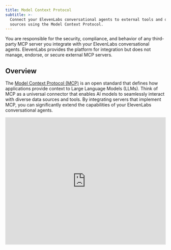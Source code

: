 ```yaml
---
title: Model Context Protocol
subtitle: >-
  Connect your ElevenLabs conversational agents to external tools and data
  sources using the Model Context Protocol.
---
```


<Error title="User Responsibility">
  You are responsible for the security, compliance, and behavior of any third-party MCP server you
  integrate with your ElevenLabs conversational agents. ElevenLabs provides the platform for
  integration but does not manage, endorse, or secure external MCP servers.
</Error>

## Overview

The [Model Context Protocol (MCP)](https://modelcontextprotocol.io/) is an open standard that defines how applications provide context to Large Language Models (LLMs). Think of MCP as a universal connector that enables AI models to seamlessly interact with diverse data sources and tools. By integrating servers that implement MCP, you can significantly extend the capabilities of your ElevenLabs conversational agents.

<Frame background="subtle">
  <iframe
    width="100%"
    height="400"
    src="https://www.youtube.com/embed/7WLfKp7FpD8"
    title="ElevenLabs Model Context Protocol integration"
    frameBorder="0"
    allow="accelerometer; autoplay; clipboard-write; encrypted-media; gyroscope; picture-in-picture"
    allowFullScreen
  />
</Frame>

<Note>
  MCP support is not currently available for users on Zero Retention Mode or those requiring HIPAA
  compliance.
</Note>

ElevenLabs allows you to connect your conversational agents to external MCP servers. This enables your agents to:

- Access and process information from various data sources via the MCP server
- Utilize specialized tools and functionalities exposed by the MCP server
- Create more dynamic, knowledgeable, and interactive conversational experiences

## Getting started

<Note>
  ElevenLabs supports both SSE (Server-Sent Events) and HTTP streamable transport MCP servers.
</Note>

1. Retrieve the URL of your MCP server. In this example, we'll use [Zapier MCP](https://zapier.com/mcp), which lets you connect Conversational AI to hundreds of tools and services.

2. Navigate to the [MCP server integrations dashboard](https://elevenlabs.io/app/conversational-ai/integrations) and click "Add Custom MCP Server".

   <Frame background="subtle">
     ![Creating your first MCP server](file:a4757a5e-07da-446f-bfa3-ce58ae3460dd)
   </Frame>

3. Configure the MCP server with the following details:

   - **Name**: The name of the MCP server (e.g., "Zapier MCP Server")
   - **Description**: A description of what the MCP server can do (e.g., "An MCP server with access to Zapier's tools and services")
   - **Server URL**: The URL of the MCP server. In some cases this contains a secret key, treat it like a password and store it securely as a workspace secret.
   - **Secret Token (Optional)**: If the MCP server requires a secret token (Authorization header), enter it here.
   - **HTTP Headers (Optional)**: If the MCP server requires additional HTTP headers, enter them here.

4. Click "Add Integration" to save the integration and test the connection to list available tools.

   <Frame background="subtle">
     ![Zapier example tools](file:05039934-dc77-4544-bff3-70becebbb2bf)
   </Frame>

5. The MCP server is now available to add to your agents. MCP support is available for both public and private agents.

   <Frame background="subtle">
     ![Adding the MCP server to an agent](file:fe910274-e661-4e00-8341-a29e9594cb6a)
   </Frame>

## Tool approval modes

ElevenLabs provides flexible approval controls to manage how agents request permission to use tools from MCP servers. You can configure approval settings at both the MCP server level and individual tool level for maximum security control.

<Frame background="subtle">
  ![Tool approval mode settings](file:15789d44-3c2f-4c29-9634-e4eaf11f9433)
</Frame>

### Available approval modes

- **Always Ask (Recommended)**: Maximum security. The agent will request your permission before each tool use.
- **Fine-Grained Tool Approval**: Disable and pre-select tools which can run automatically and those requiring approval.
- **No Approval**: The assistant can use any tool without approval.

### Fine-grained tool control

The Fine-Grained Tool Approval mode allows you to configure individual tools with different approval requirements, giving you precise control over which tools can run automatically and which require explicit permission.

<Frame background="subtle">
  ![Fine-grained tool approval
  settings](file:f23cfbf4-bdf0-4109-b00d-e1238a918de2)
</Frame>

For each tool, you can set:

- **Auto-approved**: Tool runs automatically without requiring permission
- **Requires approval**: Tool requires explicit permission before execution
- **Disabled**: Tool is completely disabled and cannot be used

<Tip>
  Use Fine-Grained Tool Approval to allow low-risk read-only tools to run automatically while
  requiring approval for tools that modify data or perform sensitive operations.
</Tip>

## Key considerations for ElevenLabs integration

- **External servers**: You are responsible for selecting the external MCP servers you wish to integrate. ElevenLabs provides the means to connect to them.
- **Supported features**: ElevenLabs supports MCP servers that communicate over SSE (Server-Sent Events) and HTTP streamable transports for real-time interactions.
- **Dynamic tools**: The tools and capabilities available from an integrated MCP server are defined by that external server and can change if the server's configuration is updated.

## Security and disclaimer

Integrating external MCP servers can expose your agents and data to third-party services. It is crucial to understand the security implications.

<Warning title="Important Disclaimer">
  By enabling MCP server integrations, you acknowledge that this may involve data sharing with
  third-party services not controlled by ElevenLabs. This could incur additional security risks.
  Please ensure you fully understand the implications, vet the security of any MCP server you
  integrate, and review our [MCP Integration Security
  Guidelines](/docs/conversational-ai/customization/mcp/security) before proceeding.
</Warning>

Refer to our [MCP Integration Security Guidelines](/docs/conversational-ai/customization/mcp/security) for detailed best practices.

## Finding or building MCP servers

- Utilize publicly available MCP servers from trusted providers
- Develop your own MCP server to expose your proprietary data or tools
- Explore the Model Context Protocol community and resources for examples and server implementations

### Resources

- [Anthropic's MCP server examples](https://docs.anthropic.com/en/docs/agents-and-tools/remote-mcp-servers#remote-mcp-server-examples) - A list of example servers by Anthropic
- [Awesome Remote MCP Servers](https://github.com/jaw9c/awesome-remote-mcp-servers) - A curated, open-source list of remote MCP servers
- [Remote MCP Server Directory](https://remote-mcp.com/) - A searchable list of Remote MCP servers


---
title: MCP integration security
subtitle: >-
  Tips for securely integrating third-party Model Context Protocol servers with
  your ElevenLabs conversational agents.
---

<Error title="User Responsibility">
  You are responsible for the security, compliance, and behavior of any third-party MCP server you
  integrate with your ElevenLabs conversational agents. ElevenLabs provides the platform for
  integration but does not manage, endorse, or secure external MCP servers.
</Error>

## Overview

Integrating external servers via the Model Context Protocol (MCP) can greatly enhance your ElevenLabs conversational agents. However, this also means connecting to systems outside of ElevenLabs' direct control, which introduces important security considerations. As a user, you are responsible for the security and trustworthiness of any third-party MCP server you choose to integrate.

This guide outlines key security practices to consider when using MCP server integrations within ElevenLabs.

## Tool approval controls

ElevenLabs provides built-in security controls through tool approval modes that help you manage the security risks associated with MCP tool usage. These controls allow you to balance functionality with security based on your specific needs.

<Frame background="subtle">
  ![Tool approval mode settings](file:15789d44-3c2f-4c29-9634-e4eaf11f9433)
</Frame>

### Approval mode options

- **Always Ask (Recommended)**: Provides maximum security by requiring explicit approval for every tool execution. This mode ensures you maintain full control over all MCP tool usage.
- **Fine-Grained Tool Approval**: Allows you to configure approval requirements on a per-tool basis, enabling automatic execution of trusted tools while requiring approval for sensitive operations.
- **No Approval**: Permits unrestricted tool usage without approval prompts. Only use this mode with thoroughly vetted and highly trusted MCP servers.

### Fine-grained security controls

Fine-Grained Tool Approval mode provides the most flexible security configuration, allowing you to classify each tool based on its risk profile:

<Frame background="subtle">
  ![Fine-grained tool approval
  settings](file:f23cfbf4-bdf0-4109-b00d-e1238a918de2)
</Frame>

- **Auto-approved tools**: Suitable for low-risk, read-only operations or tools you completely trust
- **Approval-required tools**: For tools that modify data, access sensitive information, or perform potentially risky operations
- **Disabled tools**: Completely block tools that are unnecessary or pose security risks

<Warning>
  Even with approval controls in place, carefully evaluate the trustworthiness of MCP servers and
  understand what each tool can access or modify before integration.
</Warning>

## Security tips

### 1. Vet your MCP servers

- **Trusted Sources**: Only integrate MCP servers from sources you trust and have verified. Understand who operates the server and their security posture.
- **Understand Capabilities**: Before integrating, thoroughly review the tools and data resources the MCP server exposes. Be aware of what actions its tools can perform (e.g., accessing files, calling external APIs, modifying data). The MCP `destructiveHint` and `readOnlyHint` annotations can provide clues but should not be solely relied upon for security decisions.
- **Review Server Security**: If possible, review the security practices of the MCP server provider. For MCP servers you develop, ensure you follow general server security best practices and the MCP-specific security guidelines.

### 2. Data sharing and privacy

- **Data Flow**: Be aware that when your agent uses an integrated MCP server, data from the conversation (which may include user inputs) will be sent to that external server.
- **Sensitive Information**: Exercise caution when allowing agents to send Personally Identifiable Information (PII) or other sensitive data to an MCP server. Ensure the server handles such data securely and in compliance with relevant privacy regulations.
- **Purpose Limitation**: Configure your agents and prompts to only share the necessary information with MCP server tools to perform their tasks.

### 3. Credential and connection security

- **Secure Storage**: If an MCP server requires API keys or other secrets for authentication, use any available secret management features within the ElevenLabs platform to store these credentials securely. Avoid hardcoding secrets.
- **HTTPS**: Ensure connections to MCP servers are made over HTTPS to encrypt data in transit.
- **Network Access**: If the MCP server is on a private network, ensure appropriate firewall rules and network ACLs are in place.

### 4. Understand code execution risks

- **Remote Execution**: Tools exposed by an MCP server execute code on that server. While this is the basis of their functionality, it's a critical security consideration. Malicious or poorly secured tools could pose a risk.
- **Input Validation**: Although the MCP server is responsible for validating inputs to its tools, be mindful of the data your agent might send. The LLM should be guided to use tools as intended.

### 5. Add guardrails

- **Prompt Injections**: Connecting to untrusted external MCP servers exposes the risk of prompt injection attacks. Ensure to add thorough guardrails to your system prompt to reduce the risk of exposure to a malicious attack.
- **Tool Approval Configuration**: Use the appropriate approval mode for your security requirements. Start with "Always Ask" for new integrations and only move to less restrictive modes after thorough testing and trust establishment.

### 6. Monitor and review

- **Logging (Server-Side)**: If you control the MCP server, implement comprehensive logging of tool invocations and data access.
- **Regular Review**: Periodically review your integrated MCP servers. Check if their security posture has changed or if new tools have been added that require re-assessment.
- **Approval Patterns**: Monitor tool approval requests to identify unusual patterns that might indicate security issues or misuse.

## Disclaimer

<Warning title="Important Disclaimer">
  By enabling MCP server integrations, you acknowledge that this may involve data sharing with
  third-party services not controlled by ElevenLabs. This could incur additional security risks.
  Please ensure you fully understand the implications, vet the security of any MCP server you
  integrate, and adhere to these security guidelines before proceeding.
</Warning>

For general information on the Model Context Protocol, refer to official MCP documentation and community resources.
